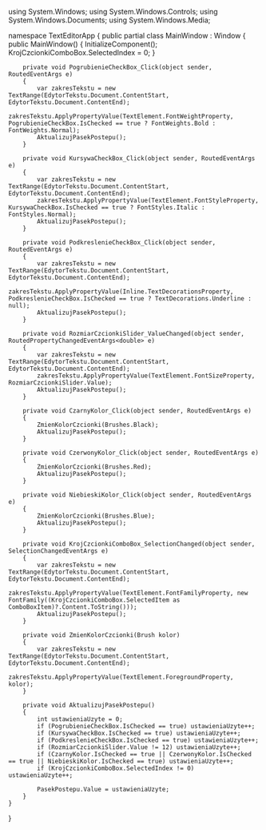 using System.Windows;
using System.Windows.Controls;
using System.Windows.Documents;
using System.Windows.Media;

namespace TextEditorApp
{
    public partial class MainWindow : Window
    {
        public MainWindow()
        {
            InitializeComponent();
            KrojCzcionkiComboBox.SelectedIndex = 0;
        }

        private void PogrubienieCheckBox_Click(object sender, RoutedEventArgs e)
        {
            var zakresTekstu = new TextRange(EdytorTekstu.Document.ContentStart, EdytorTekstu.Document.ContentEnd);
            zakresTekstu.ApplyPropertyValue(TextElement.FontWeightProperty, PogrubienieCheckBox.IsChecked == true ? FontWeights.Bold : FontWeights.Normal);
            AktualizujPasekPostepu();
        }

        private void KursywaCheckBox_Click(object sender, RoutedEventArgs e)
        {
            var zakresTekstu = new TextRange(EdytorTekstu.Document.ContentStart, EdytorTekstu.Document.ContentEnd);
            zakresTekstu.ApplyPropertyValue(TextElement.FontStyleProperty, KursywaCheckBox.IsChecked == true ? FontStyles.Italic : FontStyles.Normal);
            AktualizujPasekPostepu();
        }

        private void PodkreslenieCheckBox_Click(object sender, RoutedEventArgs e)
        {
            var zakresTekstu = new TextRange(EdytorTekstu.Document.ContentStart, EdytorTekstu.Document.ContentEnd);
            zakresTekstu.ApplyPropertyValue(Inline.TextDecorationsProperty, PodkreslenieCheckBox.IsChecked == true ? TextDecorations.Underline : null);
            AktualizujPasekPostepu();
        }

        private void RozmiarCzcionkiSlider_ValueChanged(object sender, RoutedPropertyChangedEventArgs<double> e)
        {
            var zakresTekstu = new TextRange(EdytorTekstu.Document.ContentStart, EdytorTekstu.Document.ContentEnd);
            zakresTekstu.ApplyPropertyValue(TextElement.FontSizeProperty, RozmiarCzcionkiSlider.Value);
            AktualizujPasekPostepu();
        }

        private void CzarnyKolor_Click(object sender, RoutedEventArgs e)
        {
            ZmienKolorCzcionki(Brushes.Black);
            AktualizujPasekPostepu();
        }

        private void CzerwonyKolor_Click(object sender, RoutedEventArgs e)
        {
            ZmienKolorCzcionki(Brushes.Red);
            AktualizujPasekPostepu();
        }

        private void NiebieskiKolor_Click(object sender, RoutedEventArgs e)
        {
            ZmienKolorCzcionki(Brushes.Blue);
            AktualizujPasekPostepu();
        }

        private void KrojCzcionkiComboBox_SelectionChanged(object sender, SelectionChangedEventArgs e)
        {
            var zakresTekstu = new TextRange(EdytorTekstu.Document.ContentStart, EdytorTekstu.Document.ContentEnd);
            zakresTekstu.ApplyPropertyValue(TextElement.FontFamilyProperty, new FontFamily((KrojCzcionkiComboBox.SelectedItem as ComboBoxItem)?.Content.ToString()));
            AktualizujPasekPostepu();
        }

        private void ZmienKolorCzcionki(Brush kolor)
        {
            var zakresTekstu = new TextRange(EdytorTekstu.Document.ContentStart, EdytorTekstu.Document.ContentEnd);
            zakresTekstu.ApplyPropertyValue(TextElement.ForegroundProperty, kolor);
        }

        private void AktualizujPasekPostepu()
        {
            int ustawieniaUzyte = 0;
            if (PogrubienieCheckBox.IsChecked == true) ustawieniaUzyte++;
            if (KursywaCheckBox.IsChecked == true) ustawieniaUzyte++;
            if (PodkreslenieCheckBox.IsChecked == true) ustawieniaUzyte++;
            if (RozmiarCzcionkiSlider.Value != 12) ustawieniaUzyte++;
            if (CzarnyKolor.IsChecked == true || CzerwonyKolor.IsChecked == true || NiebieskiKolor.IsChecked == true) ustawieniaUzyte++;
            if (KrojCzcionkiComboBox.SelectedIndex != 0) ustawieniaUzyte++;

            PasekPostepu.Value = ustawieniaUzyte;
        }
    }
}
